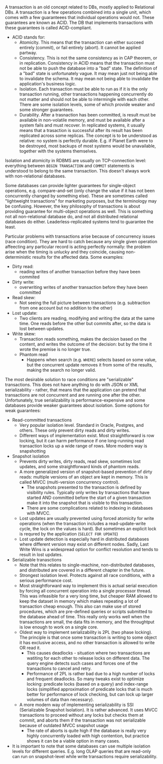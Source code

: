 A transaction is an old concept related to DBs, mostly applied to Relational DBs. A transaction is a few operations combined into a single unit, which comes with a few guaranteees that individual operations would not. These guarantees are known as ACID. The DB that implements transactions with these guarantees is called ACID-compliant. 
- ACID stands for:
	- Atomicity. This means that the transaction can either succeed entirely (commit), or fail entirely (abort). It cannot be applied partway.
	- Consistency. This is not the same consistency as in CAP theorem, or in replication. Consistency in ACID means that the transaction must not be able to push the database into a "bad" state. The definition of a "bad" state is unfortunately vague. It may mean just not being able to invalidate the schema. It may mean not being able to invalidate the application's business logic.
	- Isolation. Each transaction must be able to run as if it is the only transaction running, other transactions happening concurrently do not matter and should not be able to intermingle with each other. There are some isolation levels, some of which provide weaker and some stronger guarantees.
	- Durability. After a trasnaction has been committed, is result must be available in non-volatile memory, and must be available after a system fails and must recover. In replicated systems, it usually means that a trasaction is successful after its result has been replicated across some replicas. The concept is to be understood as relative: no system is perfectly durable. E.g. if Planet Earth were to be destroyed, most backups of most systems would be unavailable, together with the systems themselves.

Isolation and atomicity in RDBMS are usually on TCP-connection level: everything between `BEGIN TRANSACTION` and `COMMIT` statements is understood to belong to the same transaction. This doesn't always work with non-relational databases.

Some databases can provide lighter guarantees for single-object operations, e.g. compare-and-set (only change the value if it has not been concurrently changed by something else). These are sometimes called "lightweight transactions" for marketing purposes, but the terminology may be confusing.
However, the key philosophy of transactions is about providing guarantee for multi-object operations as well. This is something not all non-relational database do, and not all distributed relational databases do either. Leaderless-replicated systems tend to guarantee the least.

Particular problems with transactions arise because of concurrency issues (race condition). They are hard to catch because any single given operation affeecting any particular record is acting perfectly normally: the problem arise when the timing is unlucky and they coincide, causing non-deterministic results for the affected data. 
Some examples:
- Dirty read: 
  - reading writes of another transaction before they have been commited
- Dirty write: 
  - overwriting writes of another transaction before they have been committed 
- Read skew:
  - Not seeing the full picture between transactions (e.g. subtraction from one account but no addition to the other)
- Lost update:
  -  Two clients are reading, modifying and writing the data at the same time. One reads before the other but commits after, so the data is lost between updates.
- Write skew:
    - Transaction reads something, makes the decision based on the content, and writes the outcome of the decision: but by the time it wrote the premise is no longer true.
  - Phantom read
    - Happens when search (e.g. `WHERE`) selects based on some value, but the concurrent update removes it from some of the results, making the search no longer valid.

The most desirable solution to race conditions are "serializable" transactions. This does not have anything to do with JSON or XML serializability - rather, that means that the application can pretend that transactions are not concurrent and are running one after the other.
Unfortunately, true serializability is performance-expensive and some databases provide weaker guarantees about isolation. Some options for weak guarantees:
- Read-committed transactions
  - Very popular isolation level. Standard in Oracle, Postgres, and others. These only prevent dirty reads and dirty writes. 
  - Different ways of implementation exist. Most straightforward is row locking, but it can harm performance if one long-running read transaction locks up a wide range of rows. More modern way is snapshotting
- Snapshot isolation
  - Prevents dirty writes, dirty reads, read skew, sometimes lost updates, and some straightforward kinds of phantom reads.
  - A more generalized version of snapshot-based prevention of dirty reads: multiple versions of an object are kept in memory. This is called MVCC (multi-version concurrency control).
    - The snapshots presented to the transaction is defined by visibility rules. Typically only writes by transactions that have started AND committed before the start of a given transaction make it into the snapshot that is visible to this transaction.
    - There are some complications related to indexing in databases with MVCC.
  - Lost updates are usually prevented using forced atomicity for write operations (when the transaction includes a read-update-write cycle, the lock on the values is hard). But sometimes an explicit lock is requred by the application (`SELECT FOR UPDATE`)
  - Lost update detection is especially hard in distributed databases where different version may exist on different nodes. Sadly, Last Write Wins is a widespread option for  conflict resolution and tends to result in lost updates.
- Serializable tranasctions
  - Note that this relates to single-machine, non-distributed databases, and distributed are covered in a different chapter in the future.
  - Strongest isolation level. Protects against all race conditions, with a serious performance cost.
  - Most straightforward way to implement this is actual serial execution by forcing all concurrent operation into a single processor thread. This was infeasible for a very long time, but cheaper RAM allowed to keep the dataset in memory which makes repeating a lot of transaction cheap enough. This also can make use of stored procedures, which are pre-defined queries or scripts submitted to the database ahead of time. This really only works well when the transactions are small, the data fits in memory, and the throughtput is low enough to work on a single core.
  - Oldest way to implement serializability is 2PL (two phase locking). The principle is that once some transaction is writing to some object it has exclusive access, and no other transaction is allowed to write OR read it. 
    - This causes deadlocks - situation where two transactions are watiting for each other to release locks on different data. The query engine detects such cases and forces one of the transactions to cancel and retry.
    - Performance of 2PL is rather bad due to a high number of locks and frequent deadlocks. So many tweaks exist to optimize locking: predicate locks (based on a query) and index-range locks (simplified approximation of predicate locks that is much better for performance of lock checking, but can lock up larger volumes of data than necessary).
  - A more modern way of implementing serializability is SSI (Serializable Snapshot Isolation). It is rather advanced. It uses MVCC transactions to proceed without any locks but checks them at commit, and aborts them if the transaction was not serializable because of outdated MVCC snapshot usage
    - The rate of aborts is quite high if the database is really very highly concurrently loaded with high contention, but practice shows it can be a viable option in many cases.
- It is important to note that some databases can use multiple isolation levels for different queries. E.g. long OLAP queries that are read-only can run on snapshot-level while write transactions require serializability.

